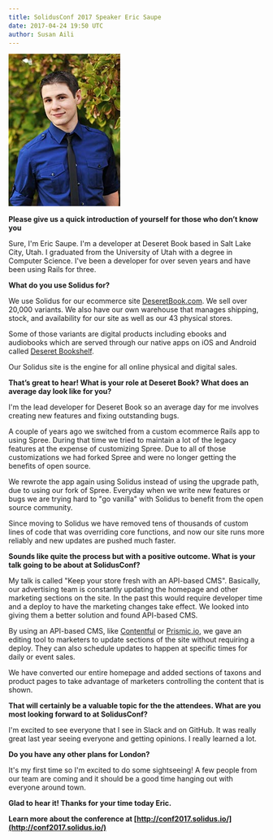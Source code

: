 ```yaml
---
title: SolidusConf 2017 Speaker Eric Saupe
date: 2017-04-24 19:50 UTC
author: Susan Aili
---
```


![Solidusconf Speaker Eric Saupe](2017-04-24-solidusconf-2017-speaker-eric-saupe/eric-saupe-profile.jpg)

**Please give us a quick introduction of yourself for those who don’t know you**

Sure, I'm Eric Saupe. I'm a developer at Deseret Book based in Salt Lake City, Utah. I graduated from the University of Utah with a degree in Computer Science. I've been a developer for over seven years and have been using Rails for three.

**What do you use Solidus for?**

We use Solidus for our ecommerce site [DeseretBook.com](https://deseretbook.com/). We sell over 20,000 variants. We also have our own warehouse that manages shipping, stock, and availability for our site as well as our 43 physical stores.

Some of those variants are digital products including ebooks and audiobooks which are served through our native apps on iOS and Android called [Deseret Bookshelf](https://deseretbook.com/bookshelf).

Our Solidus site is the engine for all online physical and digital sales.

**That’s great to hear! What is your role at Deseret Book? What does an average day look like for you?**

I'm the lead developer for Deseret Book so an average day for me involves creating new features and fixing outstanding bugs.

A couple of years ago we switched from a custom ecommerce Rails app to using Spree. During that time we tried to maintain a lot of the legacy features at the expense of customizing Spree. Due to all of those customizations we had forked Spree and were no longer getting the benefits of open source.

We rewrote the app again using Solidus instead of using the upgrade path, due to using our fork of Spree. Everyday when we write new features or bugs we are trying hard to "go vanilla" with Solidus to benefit from the open source community.

Since moving to Solidus we have removed tens of thousands of custom lines of code that was overriding core functions, and now our site runs more reliably and new updates are pushed much faster.

**Sounds like quite the process but with a positive outcome. What is your talk going to be about at SolidusConf?**

My talk is called "Keep your store fresh with an API-based CMS". Basically, our advertising team is constantly updating the homepage and other marketing sections on the site. In the past this would require developer time and a deploy to have the marketing changes take effect. We looked into giving them a better solution and found API-based CMS.

By using an API-based CMS, like [Contentful](https://www.contentful.com/) or [Prismic.io](https://prismic.io), we gave an editing tool to marketers to update sections of the site without requiring a deploy. They can also schedule updates to happen at specific times for daily or event sales.

We have converted our entire homepage and added sections of taxons and product pages to take advantage of marketers controlling the content that is shown.

**That will certainly be a valuable topic for the the attendees. What are you most looking forward to at SolidusConf?**

I'm excited to see everyone that I see in Slack and on GitHub. It was really great last year seeing everyone and getting opinions. I really learned a lot.

**Do you have any other plans for London?**

It's my first time so I'm excited to do some sightseeing! A few people from our team are coming and it should be a good time hanging out with everyone around town.

**Glad to hear it! Thanks for your time today Eric.**

**Learn more about the conference at [http://conf2017.solidus.io/](http://conf2017.solidus.io/)**
